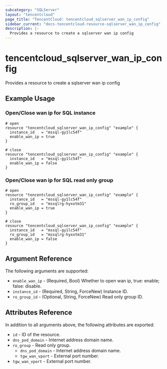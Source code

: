 ```yaml
---
subcategory: "SQLServer"
layout: "tencentcloud"
page_title: "TencentCloud: tencentcloud_sqlserver_wan_ip_config"
sidebar_current: "docs-tencentcloud-resource-sqlserver_wan_ip_config"
description: |-
  Provides a resource to create a sqlserver wan ip config
---
```


# tencentcloud_sqlserver_wan_ip_config

Provides a resource to create a sqlserver wan ip config

## Example Usage

### Open/Close wan ip for SQL instance

```hcl
# open
resource "tencentcloud_sqlserver_wan_ip_config" "example" {
  instance_id   = "mssql-gy1lc54f"
  enable_wan_ip = true
}

# close
resource "tencentcloud_sqlserver_wan_ip_config" "example" {
  instance_id   = "mssql-gy1lc54f"
  enable_wan_ip = false
}
```

### Open/Close wan ip for SQL read only group

```hcl
# open
resource "tencentcloud_sqlserver_wan_ip_config" "example" {
  instance_id   = "mssql-gy1lc54f"
  ro_group_id   = "mssqlrg-hyxotm31"
  enable_wan_ip = true
}

# close
resource "tencentcloud_sqlserver_wan_ip_config" "example" {
  instance_id   = "mssql-gy1lc54f"
  ro_group_id   = "mssqlrg-hyxotm31"
  enable_wan_ip = false
}
```

## Argument Reference

The following arguments are supported:

* `enable_wan_ip` - (Required, Bool) Whether to open wan ip, true: enable; false: disable.
* `instance_id` - (Required, String, ForceNew) Instance ID.
* `ro_group_id` - (Optional, String, ForceNew) Read only group ID.

## Attributes Reference

In addition to all arguments above, the following attributes are exported:

* `id` - ID of the resource.
* `dns_pod_domain` - Internet address domain name.
* `ro_group` - Read only group.
  * `dns_pod_domain` - Internet address domain name.
  * `tgw_wan_vport` - External port number.
* `tgw_wan_vport` - External port number.


